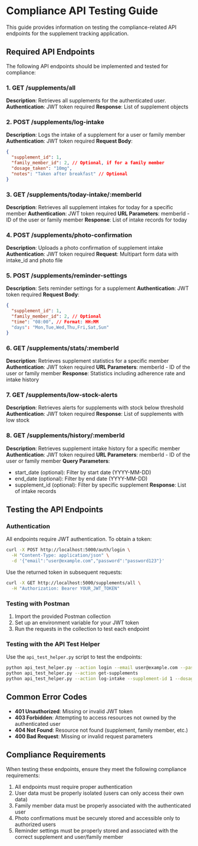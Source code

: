 # Compliance API Testing Guide

This guide provides information on testing the compliance-related API endpoints for the supplement tracking application.

## Required API Endpoints

The following API endpoints should be implemented and tested for compliance:

### 1. GET /supplements/all
**Description**: Retrieves all supplements for the authenticated user.
**Authentication**: JWT token required
**Response**: List of supplement objects

### 2. POST /supplements/log-intake
**Description**: Logs the intake of a supplement for a user or family member
**Authentication**: JWT token required
**Request Body**:
```json
{
  "supplement_id": 1,
  "family_member_id": 2, // Optional, if for a family member
  "dosage_taken": "10mg",
  "notes": "Taken after breakfast" // Optional
}
```

### 3. GET /supplements/today-intake/:memberId
**Description**: Retrieves all supplement intakes for today for a specific member
**Authentication**: JWT token required
**URL Parameters**: memberId - ID of the user or family member
**Response**: List of intake records for today

### 4. POST /supplements/photo-confirmation
**Description**: Uploads a photo confirmation of supplement intake
**Authentication**: JWT token required
**Request**: Multipart form data with intake_id and photo file

### 5. POST /supplements/reminder-settings
**Description**: Sets reminder settings for a supplement
**Authentication**: JWT token required
**Request Body**:
```json
{
  "supplement_id": 1,
  "family_member_id": 2, // Optional
  "time": "08:00", // Format: HH:MM
  "days": "Mon,Tue,Wed,Thu,Fri,Sat,Sun"
}
```

### 6. GET /supplements/stats/:memberId
**Description**: Retrieves supplement statistics for a specific member
**Authentication**: JWT token required
**URL Parameters**: memberId - ID of the user or family member
**Response**: Statistics including adherence rate and intake history

### 7. GET /supplements/low-stock-alerts
**Description**: Retrieves alerts for supplements with stock below threshold
**Authentication**: JWT token required
**Response**: List of supplements with low stock

### 8. GET /supplements/history/:memberId
**Description**: Retrieves supplement intake history for a specific member
**Authentication**: JWT token required
**URL Parameters**: memberId - ID of the user or family member
**Query Parameters**:
- start_date (optional): Filter by start date (YYYY-MM-DD)
- end_date (optional): Filter by end date (YYYY-MM-DD)
- supplement_id (optional): Filter by specific supplement
**Response**: List of intake records

## Testing the API Endpoints

### Authentication

All endpoints require JWT authentication. To obtain a token:

```bash
curl -X POST http://localhost:5000/auth/login \
  -H "Content-Type: application/json" \
  -d '{"email":"user@example.com","password":"password123"}'
```

Use the returned token in subsequent requests:

```bash
curl -X GET http://localhost:5000/supplements/all \
  -H "Authorization: Bearer YOUR_JWT_TOKEN"
```

### Testing with Postman

1. Import the provided Postman collection
2. Set up an environment variable for your JWT token
3. Run the requests in the collection to test each endpoint

### Testing with the API Test Helper

Use the `api_test_helper.py` script to test the endpoints:

```bash
python api_test_helper.py --action login --email user@example.com --password password123
python api_test_helper.py --action get-supplements
python api_test_helper.py --action log-intake --supplement-id 1 --dosage "10mg"
```

## Common Error Codes

- **401 Unauthorized**: Missing or invalid JWT token
- **403 Forbidden**: Attempting to access resources not owned by the authenticated user
- **404 Not Found**: Resource not found (supplement, family member, etc.)
- **400 Bad Request**: Missing or invalid request parameters

## Compliance Requirements

When testing these endpoints, ensure they meet the following compliance requirements:

1. All endpoints must require proper authentication
2. User data must be properly isolated (users can only access their own data)
3. Family member data must be properly associated with the authenticated user
4. Photo confirmations must be securely stored and accessible only to authorized users
5. Reminder settings must be properly stored and associated with the correct supplement and user/family member
